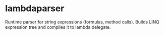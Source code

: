 # lambdaparser
Runtime parser for string expressions (formulas, method calls). Builds LINQ expression tree and compiles it to lambda delegate.
